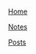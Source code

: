 <p><a href="/">Home</a></p>
<p><a href="/notes.html">Notes</a></p>
<p><a href="/posts">Posts</a></p>
